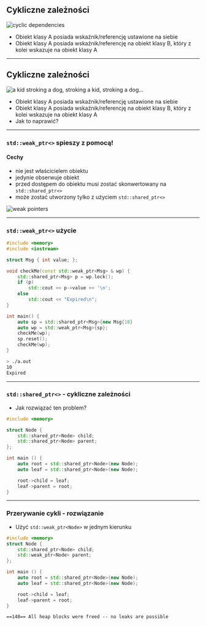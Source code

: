 ﻿<!-- .slide: data-auto-animate data-background="#111111" -->

## Cykliczne zależności

<img data-id="cyclic" data-src="../img/cyclicinverted.png" alt="cyclic dependencies" class="plain fragment fade-in">

* <!-- .element: class="fragment fade-in" --> Obiekt klasy A posiada wskaźnik/referencję ustawione na siebie
* <!-- .element: class="fragment fade-in" --> Obiekt klasy A posiada wskaźnik/referencję na obiekt klasy B, który z kolei wskazuje na obiekt klasy A

___
<!-- .slide: data-auto-animate data-background="#111111" -->

## Cykliczne zależności

<img data-id="cyclic" data-src="../img/cyclic_dependencies.gif" alt="a kid stroking a dog, stroking a kid, stroking a dog..." class="plain fragment fade-in">

* <!-- .element: class="fragment fade-in" --> Obiekt klasy A posiada wskaźnik/referencję ustawione na siebie
* <!-- .element: class="fragment fade-in" --> Obiekt klasy A posiada wskaźnik/referencję na obiekt klasy B, który z kolei wskazuje na obiekt klasy A
* <!-- .element: class="fragment fade-in" --> Jak to naprawić?

___

### `std::weak_ptr<>` spieszy z pomocą!

#### Cechy

* <!-- .element: class="fragment fade-in" --> nie jest właścicielem obiektu
* <!-- .element: class="fragment fade-in" --> jedynie obserwuje obiekt
* <!-- .element: class="fragment fade-in" --> przed dostępem do obiektu musi zostać skonwertowany na <code>std::shared_ptr<></code>
* <!-- .element: class="fragment fade-in" --> może zostać utworzony tylko z użyciem <code>std::shared_ptr<></code>

<div>
    <img data-src="../img/weakptrinverted.png" alt="weak pointers" class="plain fragment fade-in">
</div>

___

### `std::weak_ptr<>` użycie

<div class="multicolumn" style="position: relative">
<div class="col" style="width: 65%; flex: none">

```cpp
#include <memory>
#include <iostream>

struct Msg { int value; };

void checkMe(const std::weak_ptr<Msg> & wp) {
    std::shared_ptr<Msg> p = wp.lock();
    if (p)
        std::cout << p->value << '\n';
    else
        std::cout << "Expired\n";
}

int main() {
    auto sp = std::shared_ptr<Msg>{new Msg{10}};
    auto wp = std::weak_ptr<Msg>{sp};
    checkMe(wp);
    sp.reset();
    checkMe(wp);
}
```

</div>

<div class="col fragment fade-in">

```bash
> ./a.out
10
Expired
```

</div>
</div>

___

### `std::shared_ptr<>` - cykliczne zależności

* Jak rozwiązać ten problem?

```cpp
#include <memory>

struct Node {
    std::shared_ptr<Node> child;
    std::shared_ptr<Node> parent;
};

int main () {
    auto root = std::shared_ptr<Node>(new Node);
    auto leaf = std::shared_ptr<Node>(new Node);

    root->child = leaf;
    leaf->parent = root;
}
```

___

### Przerywanie cykli - rozwiązanie

* Użyć `std::weak_ptr<Node>` w jednym kierunku

```cpp
#include <memory>
struct Node {
    std::shared_ptr<Node> child;
    std::weak_ptr<Node> parent;
};

int main () {
    auto root = std::shared_ptr<Node>(new Node);
    auto leaf = std::shared_ptr<Node>(new Node);

    root->child = leaf;
    leaf->parent = root;
}
```

```text
==148== All heap blocks were freed -- no leaks are possible
```
<!-- .element: class="fragment fade-in" -->

